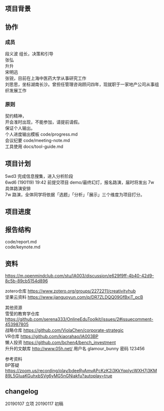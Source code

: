 ## 项目背景  
   

## 协作   
### 成员   
段义波 组长，决策和引导  
张弘  
升升  
宋明迅  
张锐，目前在上海中医药大学从事研究工作  
刘思思，坐标湖南长沙。曾担任管理咨询顾问四年，现就职于一家地产公司从事组织发展工作  

### 原则  
契约精神，  
    开会准时出现，不能参加，请提前请假。  
    保证个人输出。    
个人进度输出模板 code/progress.md  
会议纪要 code/meeting-note.md  
工具使用 docs/tool-guide.md  

## 项目计划  
5wd3 完成信息搜集，进入分析阶段      
6wd6 (190119) 19:42 前提交项目 demo/最终幻灯，报名路演，届时将发出 7w 具体路演安排  
7w 路演，全体同学将依据「选题」「分析」「展示」三个维度为项目打分。   

## 项目进度   

## 报告结构  
code/report.md  
code/keynote.md  

## 资料  
https://m.openmindclub.com/stu/IA003/discussion/e629f9ff-4b40-42d9-8c5b-89cb5154d896  

zotero仓库 https://www.zotero.org/groups/2272211/creativityhub  
坚果云资料 https://www.jianguoyun.com/p/DR7ZLDQQ09GfBxjT_pcB  

其他资源   
雪莹的教育学仓库 https://github.com/serena333/OnlineEduToolkit/issues/2#issuecomment-453987805  
战略仓库 https://github.com/ViolaChen/corporate-strategic   
VR仓库 https://github.com/kiaorahao/IA003BP  
懒人投资 https://github.com/bchen4/bench_investment  
升升的文献库 http://www.05h.net/    用户名 glamour_bunny 密码 123456  

参考资料   
BP答疑 https://zoom.us/recording/play/bdeeRyAmvAPcKzK2i3KkYqplycWXH7j3KM89L5GIuaKGuhxbSVg6yMG5nGNiakfu?autoplay=true

## changelog  
20190107 立项
20190117 初稿


